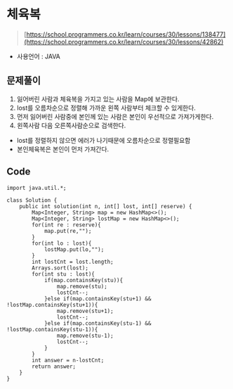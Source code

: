 # 체육복
> [https://school.programmers.co.kr/learn/courses/30/lessons/138477](https://school.programmers.co.kr/learn/courses/30/lessons/42862)
- 사용언어 : JAVA

## 문제풀이
1. 잃어버린 사람과 체육복을 가지고 있는 사람을 Map에 보관한다.
2. lost를 오름차순으로 정렬해 가까운 왼쪽 사람부터 체크할 수 있게한다.
3. 먼저 잃어버린 사람중에 본인께 있는 사람은 본인이 우선적으로 가져가게한다.
4. 왼쪽사람 다음 오른쪽사람순으로 검색한다.
* lost를 정렬하지 않으면 에러가 나기때문에 오름차순으로 정렬필요함
* 본인체육복은 본인이 먼저 가져간다.

## Code
```
import java.util.*;

class Solution {
    public int solution(int n, int[] lost, int[] reserve) {
        Map<Integer, String> map = new HashMap<>();
        Map<Integer, String> lostMap = new HashMap<>();
        for(int re : reserve){
            map.put(re,"");    
        }
        for(int lo : lost){
            lostMap.put(lo,"");
        }
        int lostCnt = lost.length;
        Arrays.sort(lost);
        for(int stu : lost){
            if(map.containsKey(stu)){
                map.remove(stu);
                lostCnt--;
            }else if(map.containsKey(stu+1) && !lostMap.containsKey(stu+1)){
                map.remove(stu+1);
                lostCnt--;
            }else if(map.containsKey(stu-1) && !lostMap.containsKey(stu-1)){
                map.remove(stu-1);
                lostCnt--;
            }
        }
        int answer = n-lostCnt;
        return answer;
    }
}
```
